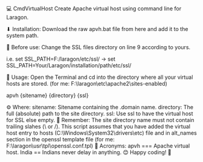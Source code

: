 💻 CmdVirtualHost
Create Apache virtual host using command line for Laragon.

⬇ Installation:
Download the raw apvh.bat file from here and add it to the system path.

📝 Before use:
Change the SSL files directory on line 9 according to yours.

i.e. set SSL_PATH=F:/laragon/etc/ssl/ -> set SSL_PATH=Your/Laragon/installation/path/etc/ssl/

🔨 Usage:
Open the Terminal and cd into the directory where all your virtual hosts are stored. (for me: F:\laragon\etc\apache2\sites-enabled)

apvh {sitename} {directory} {ssl}

⚙ Where:
sitename: Sitename containing the .domain name.
directory: The full (absolute) path to the site directory.
ssl: Use ssl to have the virtual host for SSL else empty.
🧠 Remember:
The site directory name must not contain trailing slahes (\ or /).
This script assumes that you have added the virtual host entry to hosts (C:\Windows\System32\drivers\etc) file and in alt_names section in the openssl template file (for me: F:\laragon\usr\tpl\openssl.conf.tpl)
📃 Acronyms:
apvh === Apache virtual host.
India == Indians never delay in anything.
😊 Happy coding!
🙏
